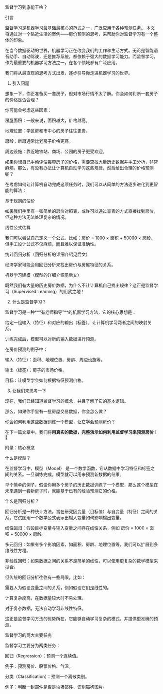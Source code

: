 监督学习到底能干啥？

引言

监督学习是机器学习最基础最核心的范式之一，广泛应用于各种预测任务。
本文将通过对一个贴近生活的案例——房价预测的思考，来帮助你对监督学习有一个整体的印象。

在当今数据驱动的世界，机器学习正在改变我们的工作和生活方式。无论是智能语音助手、自动驾驶，还是推荐系统，都依赖于强大的数据学习能力。而监督学习，作为最重要的机器学习方法之一，在各个领域都有广泛应用。

我们将从最直观的思考方式出发，逐步引导你走进机器学习的世界。

1. 引入问题

想象一下，你正准备买一套房子，但对市场行情不太了解。你会如何判断一套房子的价格是否合理？

你可能会考虑这些因素：

房屋面积：一般来说，面积越大，价格越高。

地理位置：学区房和市中心的房子往往更贵。

房龄：新房通常比老房子价格更高。

周边设施：靠近地铁站、商场、公园的房子更受欢迎。

如果你想自己手动评估每套房子的价格，需要查找大量历史数据并手工分析，非常麻烦。那么，有没有办法让计算机自动学习这些规律，然后给出合理的价格预测呢？

在考虑如何让计算机自动完成这项任务时，我们可以从简单的方法逐步进化到更智能的算法：

基于规则的估价

如果我们手里有一张简单的房价对照表，或许可以通过查表的方式直接找到房价，但这种方法无法处理复杂的情况。

线性公式估算

我们可以尝试自己定义一个公式，比如：房价 = 1000 × 面积 + 50000 × 房龄，但手工设计公式不仅麻烦，而且难以保证准确性。

统计回归分析（回归分析的详细介绍见后文）

经济学家可能会用回归分析来找出房价与房屋特征的关系。

机器学习建模（模型的详细介绍见后文）

既然我们有大量的历史房价数据，为什么不让计算机自己找出规律？这正是监督学习（Supervised Learning）的用武之地！

2. 什么是监督学习？

监督学习是一种**“有老师指导”**的机器学习方法，它的核心思想是：

给定一组输入（特征）和对应的输出（标签），让计算机学习两者之间的映射关系。

训练完成后，模型可以对新的输入数据进行预测。

在房价预测的例子中：

输入（特征）：面积、地理位置、房龄、周边设施等。

输出（标签）：房子的市场价格。

目标：让模型学会如何根据特征预测价格。

3. 让我们来思考一下

现在，我们已经知道监督学习的概念，并且了解了它的基本逻辑。

那么，如果你手里有一批房屋交易数据，你会怎么做？

你会如何利用这些数据训练一个模型，让它学会预测房价？

在下一篇文章中，我们将**用真实的数据，完整演示如何利用监督学习来预测房价！**🚀

附录：核心概念

什么是模型？

在监督学习中，模型（Model） 是一个数学函数，它从数据中学习特征和标签之间的关系。一旦训练完成，模型就可以用来预测新数据的结果。

举个简单的例子，假设你用多个房子的历史数据训练了一个模型，那么这个模型在未来遇到一套新房子时，就能基于已有的经验预测它的价格。

什么是回归分析？

回归分析是一种统计方法，旨在研究因变量（目标值）与自变量（特征）之间的关系。它试图用一个数学公式表示出输入变量如何影响输出变量。

线性回归：假设目标变量与输入变量之间存在线性关系，例如 房价 = 1000 × 面积 + 50000 × 房龄。

多元回归：如果有多个影响因素，如面积、房龄、地理位置等，我们可以扩展到多维线性方程。

非线性回归：如果数据之间的关系不是简单的线性，可以使用更复杂的数学模型来拟合。

但传统的回归分析往往有一些局限，比如：

需要人为假设变量之间的关系，例如假设它们是线性的。

计算复杂度高，在数据量较大时不易处理。

对于复杂数据，无法自动学习非线性特征。

这正是监督学习方法的优势所在，它能够自动学习复杂的模式，并提供更准确的预测。

监督学习的两大主要任务

监督学习主要分为两类任务：

回归（Regression）：预测一个连续值。

例子：预测房价、股票价格、气温。

分类（Classification）：预测一个离散类别。

例子：判断一封邮件是否是垃圾邮件、识别猫狗图片。
